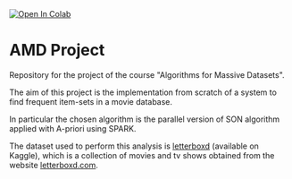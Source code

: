 <a target="_blank" href="https://colab.research.google.com/github/prometheus404/AMD_project/blob/main/main.ipynb">
  <img src="https://colab.research.google.com/assets/colab-badge.svg" alt="Open In Colab"/>
</a>

# AMD Project
Repository for the project of the course "Algorithms for Massive Datasets".

The aim of this project is the implementation from scratch of a system to find frequent item-sets in a movie database.

In particular the chosen algorithm is the parallel version of SON algorithm applied with A-priori using SPARK.

The dataset used to perform this analysis is [letterboxd](https://www.kaggle.com/datasets/gsimonx37/letterboxd) (available on  Kaggle),
which is a collection of movies and tv shows obtained from the website [letterboxd.com](https://letterboxd.com).
